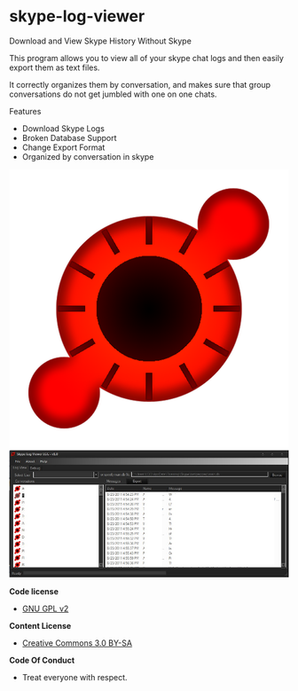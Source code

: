 # skype-log-viewer
Download and View Skype History Without Skype 

This program allows you to view all of your skype chat logs and then easily export them as text files.

It correctly organizes them by conversation, and makes sure that group conversations do not get jumbled with one on one chats.

Features
  * Download Skype Logs
  * Broken Database Support
  * Change Export Format
  * Organized by conversation in skype
  
![Skype Log Icon](/Images/SkypeLogLGG.png?raw=true "Skype Log Icon")
![Skype Log ScreenShot](/Images/ScreenShot1.jpg?raw=true "Skype Log ScreenShot")


**Code license**
  * [GNU GPL v2](http://www.gnu.org/licenses/gpl-2.0.html)
  
**Content License**
  * [Creative Commons 3.0 BY-SA](http://creativecommons.org/licenses/by-sa/3.0/)
  
**Code Of Conduct**
  * Treat everyone with respect.
